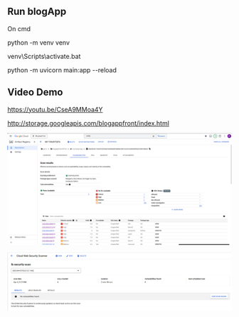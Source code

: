 ## Run blogApp

On cmd


python -m venv venv


venv\Scripts\activate.bat


python -m uvicorn main:app --reload

## Video Demo

https://youtu.be/CseA9MMoa4Y




http://storage.googleapis.com/blogappfront/index.html


![alt text](image-1.png)

![alt text](image.png)